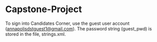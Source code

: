 # Capstone-Project
To sign into Candidates Corner, use the guest user account (annapolisdstguest1@gmail.com). The password string (guest_pwd) is stored in the file, strings.xml.

